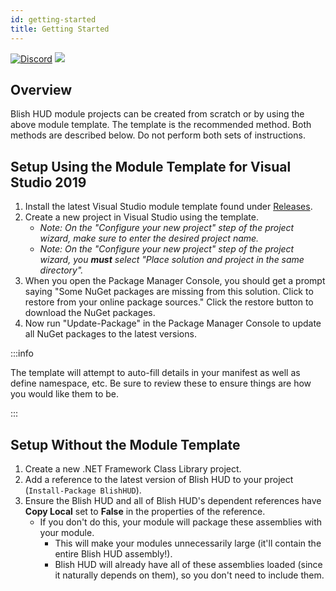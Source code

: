 ```yaml
---
id: getting-started
title: Getting Started
---
```


[![Discord](https://img.shields.io/badge/Join_Our_Discord-📦module_discussion-Green)](https://discord.gg/HzAV82d)
[![](https://img.shields.io/badge/Release-ModuleTemplateDeployment.vsix-Blue)](https://github.com/blish-hud/Module-Template/releases)

## Overview

Blish HUD module projects can be created from scratch or by using the above module template.  The template is the recommended method.  Both methods are described below.  Do not perform both sets of instructions.

## Setup Using the Module Template for Visual Studio 2019

1. Install the latest Visual Studio module template found under [Releases](https://github.com/blish-hud/Module-Template/releases).
2. Create a new project in Visual Studio using the template.
   - *Note: On the "Configure your new project" step of the project wizard, make sure to enter the desired project name.*
   - *Note: On the "Configure your new project" step of the project wizard, you **must** select "Place solution and project in the same directory".*
3. When you open the Package Manager Console, you should get a prompt saying "Some NuGet packages are missing from this solution. Click to restore from your online package sources." Click the restore button to download the NuGet packages.
4. Now run "Update-Package" in the Package Manager Console to update all NuGet packages to the latest versions.

:::info

The template will attempt to auto-fill details in your manifest as well as define namespace, etc.  Be sure to review these to ensure things are how you would like them to be.

:::

## Setup Without the Module Template

1. Create a new .NET Framework Class Library project.
2. Add a reference to the latest version of Blish HUD to your project (`Install-Package BlishHUD`).
3. Ensure the Blish HUD and all of Blish HUD's dependent references have **Copy Local** set to **False** in the properties of the reference.
   - If you don't do this, your module will package these assemblies with your module.
     - This will make your modules unnecessarily large (it'll contain the entire Blish HUD assembly!).
     - Blish HUD will already have all of these assemblies loaded (since it naturally depends on them), so you don't need to include them.
